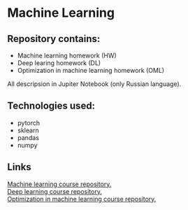 # Machine Learning

## Repository contains:
- Machine learning homework (HW)
- Deep learing homework (DL)
- Optimization in machine learning homework (OML)

All descripsion in Jupiter Notebook (only Russian language).

## Technologies used:
- pytorch
- sklearn
- pandas
- numpy

## Links
[Machine learning course repository.](https://github.com/esokolov/ml-course-hse)
<br>
[Deep learning course repository.](https://github.com/isadrtdinov/intro-to-dl-hse)
<br>[Optimization in machine learning course repository.](https://github.com/agadetsky/hse22-opt-course.git)

